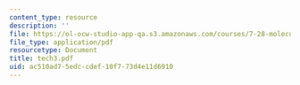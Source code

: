 ```yaml
---
content_type: resource
description: ''
file: https://ol-ocw-studio-app-qa.s3.amazonaws.com/courses/7-28-molecular-biology-spring-2005/ac510ad75edccdef10f773d4e11d6910_tech3.pdf
file_type: application/pdf
resourcetype: Document
title: tech3.pdf
uid: ac510ad7-5edc-cdef-10f7-73d4e11d6910
---
```


